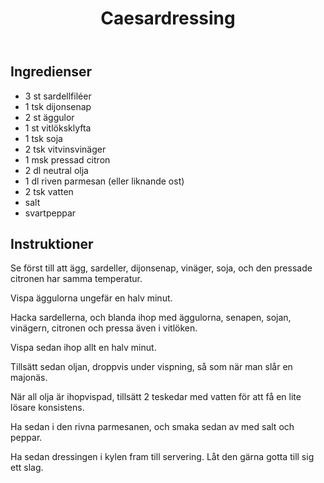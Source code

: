 ﻿---
title: Caesardressing
slug: caesardressing
tags: [Tillbehör]
---

## Ingredienser

* 3 st sardellfiléer
* 1 tsk dijonsenap
* 2 st äggulor
* 1 st vitlöksklyfta
* 1 tsk soja
* 2 tsk vitvinsvinäger
* 1 msk pressad citron
* 2 dl neutral olja
* 1 dl riven parmesan (eller liknande ost)
* 2 tsk vatten
* salt
* svartpeppar

## Instruktioner

Se först till att ägg, sardeller, dijonsenap, vinäger, soja, och den pressade citronen har samma temperatur.

Vispa äggulorna ungefär en halv minut.

Hacka sardellerna, och blanda ihop med äggulorna, senapen, sojan, vinägern, citronen och pressa även i vitlöken.

Vispa sedan ihop allt en halv minut.

Tillsätt sedan oljan, droppvis under vispning, så som när man slår en majonäs.

När all olja är ihopvispad, tillsätt 2 teskedar med vatten för att få en lite lösare konsistens.

Ha sedan i den rivna parmesanen, och smaka sedan av med salt och peppar.

Ha sedan dressingen i kylen fram till servering. Låt den gärna gotta till sig ett slag.

